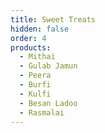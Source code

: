 ```yaml
---
title: Sweet Treats
hidden: false
order: 4
products:
  - Mithai
  - Gulab Jamun
  - Peera
  - Burfi
  - Kulfi
  - Besan Ladoo
  - Rasmalai
---
```

